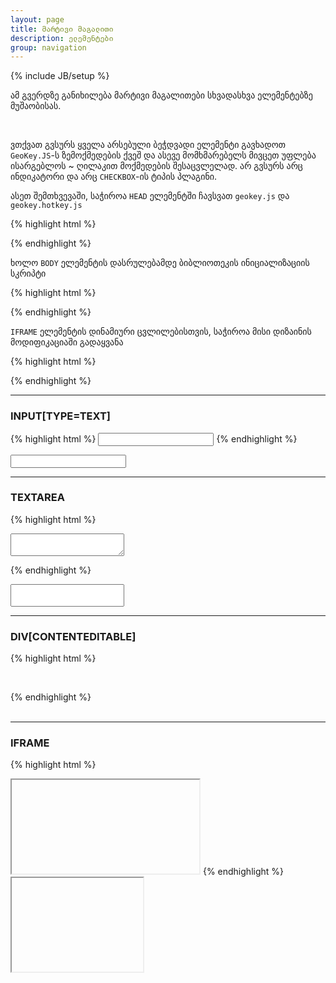 ```yaml
---
layout: page
title: მარტივი მაგალითი
description: ელემენტები
group: navigation
---
```

{% include JB/setup %}

ამ გვერდზე განიხილება მარტივი მაგალითები სხვადასხვა ელემენტებზე მუშაობისას.

<br />

ვთქვათ გვსურს ყველა არსებული ბეჭდვადი ელემენტი გავხადოთ ```GeoKey.JS```-ს ზემოქმედების ქვეშ და ასევე მომხმარებელს მივცეთ უფლება ისარგებლოს ~ ღილაკით მოქმედების შესაცვლელად. არ გვსურს არც ინდიკატორი და არც ```CHECKBOX```-ის ტიპის პლაგინი.

ასეთ შემთხვევაში, საჭიროა ```HEAD``` ელემენტში ჩავსვათ ```geokey.js``` და ```geokey.hotkey.js```

{% highlight html %}
<script type="text/javascript" src="../path/geokey.js"></script>
<script type="text/javascript" src="../path/geokey.hotkey.js"></script>
{% endhighlight %}

ხოლო ```BODY``` ელემენტის დასრულებამდე ბიბლიოთეკის ინიციალიზაციის სკრიპტი

{% highlight html %}
<script type="text/javascript">
// ფუნქციის კონსტრუქტორის ინციალიზაცია
new GeoKey({
  target: '', // სამიზნე ელემენტები. სიცარიელის შემთხვევაში ყველა.
  work: 'yes', // თავიდანვე იმოქმედოს (ქართულად ბეჭდოს) თუ არა.
  hotkey: 'yes' // გამოიყენოს ~ ღილაკი მოქმედების შესაცვლელად თუ არა.
});
</script>
{% endhighlight %}

```IFRAME``` ელემენტის დინამიური ცვლილებისთვის, საჭიროა მისი დიზაინის მოდიფიკაციაში გადაყვანა

{% highlight html %}
<script type="text/javascript">
  document.getElementById('myIframeId').contentWindow.document.designMode = 'on';
</script>
{% endhighlight %}

<hr />

### INPUT\[TYPE=TEXT\]

{% highlight html %}
<input type="text" />
{% endhighlight %}


<input type="text" />

<hr />

### TEXTAREA

{% highlight html %}
<textarea></textarea>
{% endhighlight %}

<textarea style="resize:none;">
</textarea>

<hr />

### DIV\[CONTENTEDITABLE\]

{% highlight html %}
<div contenteditable="true"></div>
{% endhighlight %}

<div class="well" contenteditable="true">
</div>

<hr />

### IFRAME

{% highlight html %}
<iframe id="myId"></iframe>
<script type="text/javascript">
  document.getElementById('myId').contentWindow.document.designMode = 'on';
</script>
{% endhighlight %}

<iframe id="demo-iframe" style="width:210px;">
</iframe>

<script type="text/javascript">
  document.getElementById('demo-iframe').contentWindow.document.designMode = 'on';
  
	new GeoKey({
	  target: '',
    work: 'yes',
    hotkey: 'yes'
	});
</script>
